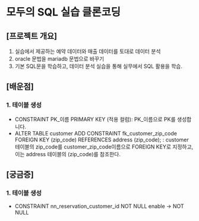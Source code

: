 # 모두의 SQL 실습 클론코딩

## [프로젝트 개요]

1. 실습에서 제공하는 예약 데이터와 매출 데이터를 토대로 데이터 분석
2. oracle 문법을 mariadb 문법으로 바꾸기
3. 기본 SQL문을 학습하고, 데이터 분석 실습을 통해 실무에서 SQL 활용을 학습.




## [배운점]
### 1. 테이블 생성
* CONSTRAINT PK_이름 PRIMARY KEY (적용 컬럼): PK_이름으로 PK를 생성합니다.
* ALTER TABLE customer ADD CONSTRAINT fk_customer_zip_code FOREIGN KEY (zip_code) REFERENCES address (zip_code); : customer 테이블의 zip_code를 customer_zip_code이름으로 FOREIGN KEY로 지정하고, 이는 address 테이블의 (zip_code)를 참조한다.

## [궁금증]
### 1. 테이블 생성
* CONSTRAINT nn_reservation_customer_id NOT NULL enable -> NOT NULL
